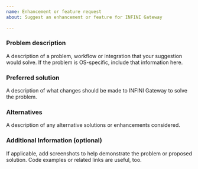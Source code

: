 ```yaml
---
name: Enhancement or feature request
about: Suggest an enhancement or feature for INFINI Gateway

---
```


### Problem description

A description of a problem, workflow or integration that your suggestion would solve.
If the problem is OS-specific, include that information here.

### Preferred solution

A description of what changes should be made to INFINI Gateway to solve the problem.

### Alternatives

A description of any alternative solutions or enhancements considered.

### Additional Information (optional)

If applicable, add screenshots to help demonstrate the problem or proposed solution.
Code examples or related links are useful, too.
